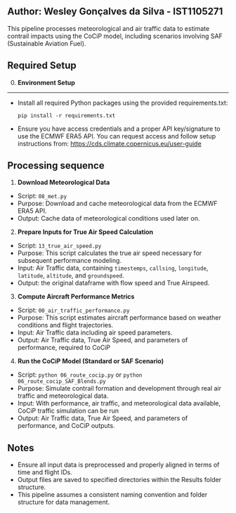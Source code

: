 Author: Wesley Gonçalves da Silva - IST1105271
------------------------------------------------------------

This pipeline processes meteorological and air traffic data to estimate contrail impacts using the CoCiP model, including scenarios involving SAF (Sustainable Aviation Fuel).

Required Setup
--------------

0. **Environment Setup**
------------------------------------------------------------
- Install all required Python packages using the provided requirements.txt:
     ```
    pip install -r requirements.txt
     ```
- Ensure you have access credentials and a proper API key/signature to use the ECMWF ERA5 API.
  You can request access and follow setup instructions from: https://cds.climate.copernicus.eu/user-guide
  
Processing sequence
-------------------

1. **Download Meteorological Data**
- Script: `08_met.py`
- Purpose: Download and cache meteorological data from the ECMWF ERA5 API.
- Output: Cache data of meteorological conditions used later on.    

2. **Prepare Inputs for True Air Speed Calculation**
- Script: `13_true_air_speed.py`
- Purpose: This script calculates the true air speed necessary for subsequent performance modeling.
- Input: Air Traffic data, containing `timestemps`, `callsing`, `longitude`, `latitude`, `altitude`, and `groundspeed`.
- Output: the original dataframe with flow speed and True Airspeed.

3. **Compute Aircraft Performance Metrics**
- Script: `00_air_traffic_performance.py`
- Purpose: This script estimates aircraft performance based on weather conditions and flight trajectories.
- Input: Air Traffic data including air speed parameters.
- Output: Air Traffic data, True Air Speed, and parameters of performance, required to CoCiP

4. **Run the CoCiP Model (Standard or SAF Scenario)**
- Script: `python 06_route_cocip.py` or `python 06_route_cocip_SAF_Blends.py`
- Purpose: Simulate contrail formation and development through real air traffic and meteorological data.
- Input: With performance, air traffic, and meteorological data available, CoCiP traffic simulation can be run
- Output: Air Traffic data, True Air Speed, and parameters of performance, and CoCiP outputs.

Notes
------------------------------------------------------------
- Ensure all input data is preprocessed and properly aligned in terms of time and flight IDs.
- Output files are saved to specified directories within the Results folder structure.
- This pipeline assumes a consistent naming convention and folder structure for data management.
